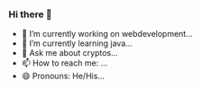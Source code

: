 ### Hi there 👋

- 🔭 I’m currently working on webdevelopment...
- 🌱 I’m currently learning java...
- 💬 Ask me about cryptos...
- 📫 How to reach me:  ...
- 😄 Pronouns: He/His...
